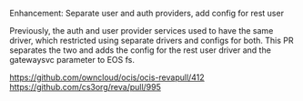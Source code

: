 Enhancement: Separate user and auth providers, add config for rest user

Previously, the auth and user provider services used to have the same driver,
which restricted using separate drivers and configs for both. This PR separates
the two and adds the config for the rest user driver and the gatewaysvc
parameter to EOS fs.

<https://github.com/owncloud/ocis/ocis-revapull/412>
<https://github.com/cs3org/reva/pull/995>
